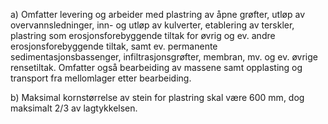 a) Omfatter levering og arbeider med plastring av åpne grøfter, utløp av overvannsledninger, inn- og utløp av kulverter, etablering av terskler, plastring som erosjonsforebyggende tiltak for øvrig og ev. andre erosjonsforebyggende tiltak, samt ev. permanente sedimentasjonsbassenger, infiltrasjonsgrøfter, membran, mv. og ev. øvrige rensetiltak. Omfatter også bearbeiding av massene samt opplasting og transport fra mellomlager etter bearbeiding.

b) Maksimal kornstørrelse av stein for plastring skal være 600 mm, dog maksimalt 2/3 av lagtykkelsen.

